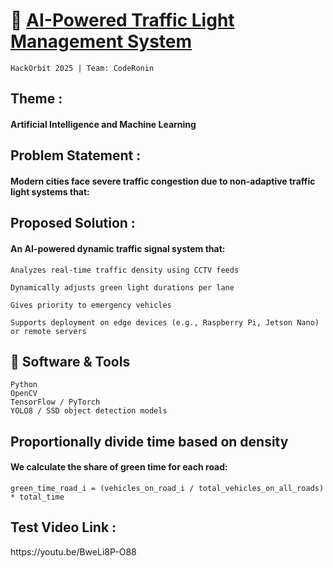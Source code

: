 <h1>🚦 <b><u>AI-Powered Traffic Light Management System</u></b></h1>

    HackOrbit 2025 | Team: CodeRonin

<h2>Theme : </h2>

  <h4>Artificial Intelligence and Machine Learning</h4>
<h2>Problem Statement : </h2>

  <h4>Modern cities face severe traffic congestion due to non-adaptive traffic light systems that:</h4>

<h2>Proposed Solution : </h2>

  <h4>An AI-powered dynamic traffic signal system that: </h4>

    Analyzes real-time traffic density using CCTV feeds

    Dynamically adjusts green light durations per lane

    Gives priority to emergency vehicles

    Supports deployment on edge devices (e.g., Raspberry Pi, Jetson Nano) or remote servers
<h2>🧰 Software & Tools</h2>

    Python
    OpenCV
    TensorFlow / PyTorch
    YOLO8 / SSD object detection models

<h2>Proportionally divide time based on density</h2>

<h4>We calculate the share of green time for each road:</h4>
    
    green_time_road_i = (vehicles_on_road_i / total_vehicles_on_all_roads) * total_time

<h2>Test Video Link :</h2>
https://youtu.be/BweLi8P-O88
    
